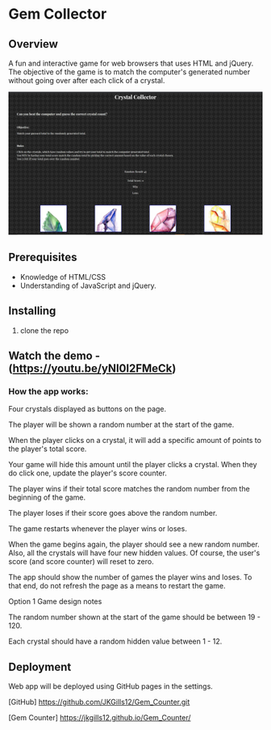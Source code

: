 # Gem Collector

## Overview
A fun and interactive game for web browsers that uses HTML and jQuery. The objective of the game is to match the computer's generated number without going over after each click of a crystal.

![screenshot](assets/images/gem-screenshot.jpg)

## Prerequisites
* Knowledge of HTML/CSS
* Understanding of JavaScript and jQuery.


## Installing
1) clone the repo

## Watch the demo - (https://youtu.be/yNI0l2FMeCk)


### How the app works:


Four crystals displayed as buttons on the page.


The player will be shown a random number at the start of the game.


When the player clicks on a crystal, it will add a specific amount of points to the player's total score.

Your game will hide this amount until the player clicks a crystal.
When they do click one, update the player's score counter.



The player wins if their total score matches the random number from the beginning of the game.


The player loses if their score goes above the random number.


The game restarts whenever the player wins or loses.

When the game begins again, the player should see a new random number. Also, all the crystals will have four new hidden values. Of course, the user's score (and score counter) will reset to zero.



The app should show the number of games the player wins and loses. To that end, do not refresh the page as a means to restart the game.



Option 1 Game design notes


The random number shown at the start of the game should be between 19 - 120.


Each crystal should have a random hidden value between 1 - 12.

## Deployment
Web app will be deployed using GitHub pages in the settings.

[GitHub] https://github.com/JKGills12/Gem_Counter.git

[Gem Counter] https://jkgills12.github.io/Gem_Counter/

